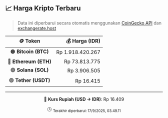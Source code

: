 

<!-- HARGA_KRIPTO -->
## 📈 Harga Kripto Terbaru

> Data ini diperbarui secara otomatis menggunakan [CoinGecko API](https://www.coingecko.com/) dan [exchangerate.host](https://exchangerate.host/)

<div align="center">

| 🪙 Token | 💰 Harga (IDR) |
|:------:|---------------:|
| 🟠 **Bitcoin (BTC)**   | Rp 1.918.420.267 |
| 🔵 **Ethereum (ETH)**  | Rp 73.813.775 |
| 🟣 **Solana (SOL)**    | Rp 3.906.505 |
| 🟢 **Tether (USDT)**   | Rp 16.415 |

---

💱 **Kurs Rupiah (USD → IDR)**: Rp 16.409

🕒 <sub>Terakhir diperbarui: 17/9/2025, 03.49.11</sub>

</div>
<!-- /HARGA_KRIPTO -->